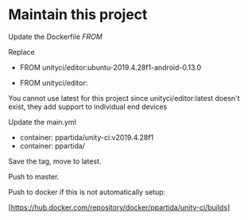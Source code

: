 # Maintain this project

Update the Dockerfile *FROM*

Replace

- FROM unityci/editor:ubuntu-2019.4.28f1-android-0.13.0
+ FROM unityci/editor:<tagname>

You cannot use latest for this project since unityci/editor:latest doesn't exist, 
they add support to individual end devices

Update the main.yml
- container: ppartida/unity-ci:v2019.4.28f1
- container: ppartida/<tagname>

Save the tag, move to latest.

Push to master. 

Push to docker if this is not automatically setup:

[https://hub.docker.com/repository/docker/ppartida/unity-ci/builds]
